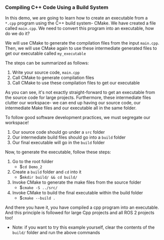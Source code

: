 ### Compiling C++ Code Using a Build System
In this demo, we are going to learn how to create an executable from a `*.cpp` program using the C++ build system- CMake. We have created a file called `main.cpp`. We need to convert this program into an executable, how do we do it?

We will use CMake to generate the compilation files from the input `main.cpp`. Then, we will use CMake again to use these intermediate generated files to get our executable called `my_executable`

The steps can be summarized as follows:
  1. Write your source code, `main.cpp`
  1. Call CMake to generate compilation files
  1. Call CMake to use these compilation files to get our executable

As you can see, it's not exactly straight-forward to get an executable from the source code for large projects. Furthermore, these intermediate files clutter our workspace- we can end up having our source code, our intermediate Make files and our executable all in the same folder. 

To follow good software development practices, we must segregate our workspace!
1. Our source code should go under a `src` folder
2. Our intermediate build files should go into a `build` folder
3. Our final executable will go in the `build` folder

Now, to generate the executable, follow these steps:
  1. Go to the root folder
      * $`cd Demo_2`
  2. Create a `build` folder and `cd` into it
      * $`mkdir build/ && cd build/`
  3. Invoke CMake to generate the make files from the source folder
      * $`cmake -S ../src/`
  4. Invoke CMake to build the final executable within the build folder
      * $`cmake --build .`

And there you have it, you have compiled a cpp program into an executable. And this principle is followed for large Cpp projects and all ROS 2 projects too!
* Note: if you want to try this example yourself, clear the contents of the `build/` folder and run the above commands